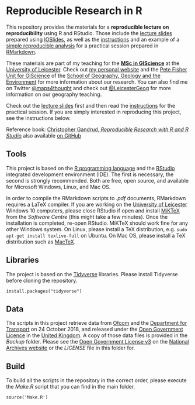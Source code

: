 # Reproducible Research in R

This repository provides the materials for a **reproducible lecture on reproducibility** using R and RStudio. Those include the [lecture slides](https://sdesabbata.github.io/ReproducibleResearch/Materials/Lecture/ReproducibleResearchWithR.html) prepared using [IOSlides](https://rmarkdown.rstudio.com/ioslides_presentation_format), as well as the [instructions](https://sdesabbata.github.io/ReproducibleResearch/Materials/Practical/Practical_session_instructions.html) and an example of a [simple reproducible analysis](https://sdesabbata.github.io/ReproducibleResearch/Analysis/Reproducible_analysis_in_R.html) for a practical session prepared in [RMarkdown](https://rmarkdown.rstudio.com/).

These materials are part of my teaching for the **[MSc in GIScience](https://le.ac.uk/courses/geographical-information-science-msc/2019)** at the [University of Leicester](https://le.ac.uk/). Check out [my personal website](https://stefanodesabbata.com/) and the [Pete Fisher Unit for GIScience](https://www2.le.ac.uk/departments/geography/research/fisher-geographical-information-and-data-laboratory) of the [School of Geography, Geology and the Environment](https://www2.le.ac.uk/departments/geoggeolenv) for more information about our research. You can also find me on Twitter [@maps4thought](https://twitter.com/maps4thought) and check out [@LeicesterGeog](https://twitter.com/LeicesterGeog) for more information on our geography teaching.

Check out the [lecture slides](https://sdesabbata.github.io/ReproducibleResearch/Materials/Lecture/ReproducibleResearchWithR.html) first and then read the [instructions](https://sdesabbata.github.io/ReproducibleResearch/Materials/Practical/Practical_session_instructions.html) for the practical session. If you are simply interested in reproducing this project, see the instructions below.

Reference book: [Christopher Gandrud, *Reproducible Research with R and R Studio*](https://www.crcpress.com/Reproducible-Research-with-R-and-R-Studio/Gandrud/p/book/9781498715379) also available [on GitHub](https://github.com/christophergandrud/Rep-Res-Book)



## Tools

This project is based on the [R programming language](https://www.r-project.org/) and the [RStudio](https://www.rstudio.com/) integrated development environment (IDE). The first is necessary, the second is strongly recommended. Both are free, open source, and available for Microsoft Windows, Linux, and Mac OS. 

In order to compile the RMarkdown scripts to *.pdf* documents, RMarkdown requires a LaTeX compiler. If you are working on the [University of Leicester](https://le.ac.uk/) Windows 10 computers, please close RStudio if open and install [MiKTeX](https://miktex.org/) from the *Software Centre* (this might take a few minutes). Once the installation is completed, re-open RStudio. MiKTeX should work fine for any other Windows system. On Linux, please install a TeX distribution, e.g. `sudo apt-get install texlive-full` on Ubuntu. On Mac OS, please install a TeX distribution such as [MacTeX](http://www.tug.org/mactex/).



## Libraries

The project is based on the [Tidyverse](https://www.tidyverse.org/) libraries. Please install Tidyverse before cloning the repository.

```{r}
install.packages("tidyverse")
```



## Data

The scripts in this project retrieve data from [Ofcom](https://www.ofcom.org.uk/research-and-data/data/opendata) and the [Department for Transport](https://www.gov.uk/government/organisations/department-for-transport) on 24 October 2018, and released under the [Open Government Licence](http://www.nationalarchives.gov.uk/doc/open-government-licence) in the [United Kingdom](https://www.gov.uk/). A copy of those data files is provided in the *Backup* folder. Please see the [Open Government License v3](http://www.nationalarchives.gov.uk/doc/open-government-licence/version/3/) on the [National Archives website](http://www.nationalarchives.gov.uk/) or the *LICENSE* file in this folder for.



## Build

To build all the scripts in the repository in the correct order, please execute the *Make.R* script that you can find in the main folder.

```{r}
source('Make.R')
```